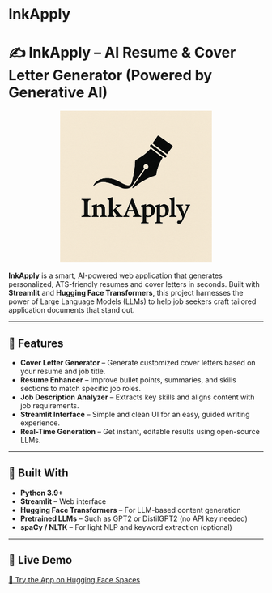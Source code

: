 # InkApply

# ✍️ InkApply – AI Resume & Cover Letter Generator (Powered by Generative AI)

<p align="center">
  <img src="Inkapply-logo.png" alt="InkApply Logo" width="300"/>
</p>

**InkApply** is a smart, AI-powered web application that generates personalized, ATS-friendly resumes and cover letters in seconds. Built with **Streamlit** and **Hugging Face Transformers**, this project harnesses the power of Large Language Models (LLMs) to help job seekers craft tailored application documents that stand out.

---

## 🚀 Features

- **Cover Letter Generator** – Generate customized cover letters based on your resume and job title.
- **Resume Enhancer** – Improve bullet points, summaries, and skills sections to match specific job roles.
- **Job Description Analyzer** – Extracts key skills and aligns content with job requirements.
- **Streamlit Interface** – Simple and clean UI for an easy, guided writing experience.
- **Real-Time Generation** – Get instant, editable results using open-source LLMs.

---

## 🧠 Built With

- **Python 3.9+**
- **Streamlit** – Web interface
- **Hugging Face Transformers** – For LLM-based content generation
- **Pretrained LLMs** – Such as GPT2 or DistilGPT2 (no API key needed)
- **spaCy / NLTK** – For light NLP and keyword extraction (optional)

---

## 📸 Live Demo

[🔗 Try the App on Hugging Face Spaces](comingsoon.....) 
